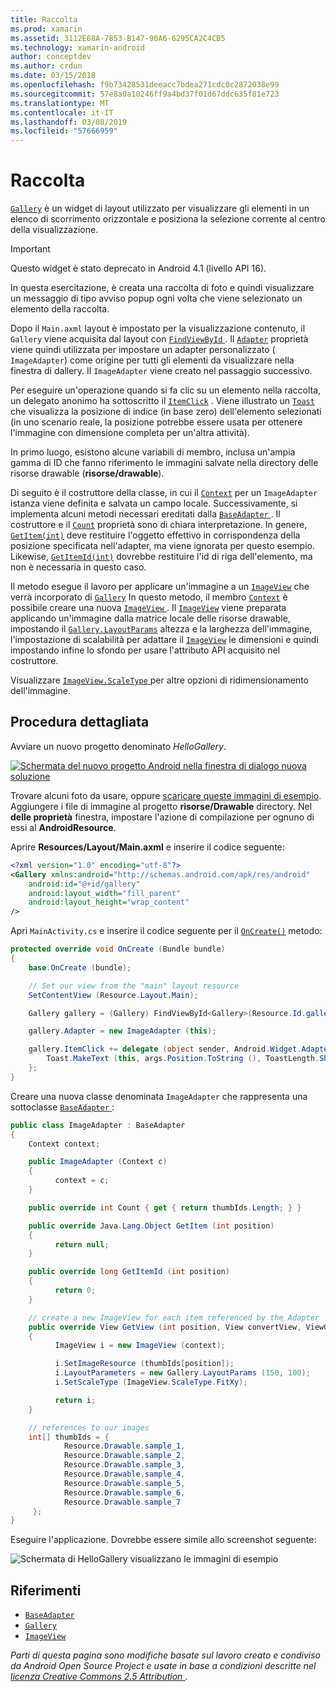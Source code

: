 ```yaml
---
title: Raccolta
ms.prod: xamarin
ms.assetid: 3112E68A-7853-B147-90A6-6295CA2C4CB5
ms.technology: xamarin-android
author: conceptdev
ms.author: crdun
ms.date: 03/15/2018
ms.openlocfilehash: f9b73428531deeacc7bdea271cdc0c2872038e99
ms.sourcegitcommit: 57e8a0a10246ff9a4bd37f01d67ddc635f81e723
ms.translationtype: MT
ms.contentlocale: it-IT
ms.lasthandoff: 03/08/2019
ms.locfileid: "57666959"
---
```

# <a name="gallery"></a>Raccolta

[`Gallery`](https://developer.xamarin.com/api/type/Android.Widget.Gallery/) è un widget di layout utilizzato per visualizzare gli elementi in un elenco di scorrimento orizzontale e posiziona la selezione corrente al centro della visualizzazione.

> [!IMPORTANT]
> Questo widget è stato deprecato in Android 4.1 (livello API 16). 

In questa esercitazione, è creata una raccolta di foto e quindi visualizzare un messaggio di tipo avviso popup ogni volta che viene selezionato un elemento della raccolta.

Dopo il `Main.axml` layout è impostato per la visualizzazione contenuto, il `Gallery` viene acquisita dal layout con [ `FindViewById` ](https://developer.xamarin.com/api/member/Android.App.Activity.FindViewById/p/System.Int32/).
Il [`Adapter`](https://developer.xamarin.com/api/property/Android.Widget.AdapterView.RawAdapter/)
proprietà viene quindi utilizzata per impostare un adapter personalizzato ( `ImageAdapter`) come origine per tutti gli elementi da visualizzare nella finestra di dallery. Il `ImageAdapter` viene creato nel passaggio successivo.

Per eseguire un'operazione quando si fa clic su un elemento nella raccolta, un delegato anonimo ha sottoscritto il [`ItemClick`](https://developer.xamarin.com/api/event/Android.Widget.AdapterView.ItemClick/)
. Viene illustrato un [`Toast`](https://developer.xamarin.com/api/type/Android.Widget.Toast/)
che visualizza la posizione di indice (in base zero) dell'elemento selezionati (in uno scenario reale, la posizione potrebbe essere usata per ottenere l'immagine con dimensione completa per un'altra attività).

In primo luogo, esistono alcune variabili di membro, inclusa un'ampia gamma di ID che fanno riferimento le immagini salvate nella directory delle risorse drawable (**risorse/drawable**).

Di seguito è il costruttore della classe, in cui il [`Context`](https://developer.xamarin.com/api/type/Android.Content.Context/)
per un `ImageAdapter` istanza viene definita e salvata un campo locale.
Successivamente, si implementa alcuni metodi necessari ereditati dalla [ `BaseAdapter` ](https://developer.xamarin.com/api/type/Android.Widget.BaseAdapter/).
Il costruttore e il [`Count`](https://developer.xamarin.com/api/property/Android.Widget.BaseAdapter.Count/)
proprietà sono di chiara interpretazione. In genere, [`GetItem(int)`](https://developer.xamarin.com/api/member/Android.Widget.BaseAdapter.GetItem/p/System.Int32/)
deve restituire l'oggetto effettivo in corrispondenza della posizione specificata nell'adapter, ma viene ignorata per questo esempio. Likewise, [`GetItemId(int)`](https://developer.xamarin.com/api/member/Android.Widget.BaseAdapter.GetItemId/p/System.Int32/)
dovrebbe restituire l'id di riga dell'elemento, ma non è necessaria in questo caso.

Il metodo esegue il lavoro per applicare un'immagine a un [`ImageView`](https://developer.xamarin.com/api/type/Android.Widget.ImageView/)
che verrà incorporato di [`Gallery`](https://developer.xamarin.com/api/type/Android.Widget.Gallery/)
In questo metodo, il membro [`Context`](https://developer.xamarin.com/api/type/Android.Content.Context/)
è possibile creare una nuova [ `ImageView` ](https://developer.xamarin.com/api/type/Android.Widget.ImageView/).
Il [`ImageView`](https://developer.xamarin.com/api/type/Android.Widget.ImageView/)
viene preparata applicando un'immagine dalla matrice locale delle risorse drawable, impostando il [`Gallery.LayoutParams`](https://developer.xamarin.com/api/type/Android.Widget.Gallery+LayoutParams/)
altezza e la larghezza dell'immagine, l'impostazione di scalabilità per adattare il [`ImageView`](https://developer.xamarin.com/api/type/Android.Widget.ImageView/)
le dimensioni e quindi impostando infine lo sfondo per usare l'attributo API acquisito nel costruttore.

Visualizzare [ `ImageView.ScaleType` ](https://developer.xamarin.com/api/type/Android.Widget.ImageView+ScaleType/) per altre opzioni di ridimensionamento dell'immagine.

## <a name="walkthrough"></a>Procedura dettagliata

Avviare un nuovo progetto denominato *HelloGallery*.

[![Schermata del nuovo progetto Android nella finestra di dialogo nuova soluzione](gallery-images/hellogallery1-sml.png)](gallery-images/hellogallery1.png#lightbox)

Trovare alcuni foto da usare, oppure [scaricare queste immagini di esempio](https://developer.android.com/shareables/sample_images.zip).
Aggiungere i file di immagine al progetto **risorse/Drawable** directory. Nel **delle proprietà** finestra, impostare l'azione di compilazione per ognuno di essi al **AndroidResource**.

Aprire **Resources/Layout/Main.axml** e inserire il codice seguente:

```xml
<?xml version="1.0" encoding="utf-8"?>
<Gallery xmlns:android="http://schemas.android.com/apk/res/android"
    android:id="@+id/gallery"
    android:layout_width="fill_parent"
    android:layout_height="wrap_content"
/>
```

Apri `MainActivity.cs` e inserire il codice seguente per il [`OnCreate()`](https://developer.xamarin.com/api/member/Android.App.Activity.OnCreate/p/Android.OS.Bundle/)
metodo:

```csharp
protected override void OnCreate (Bundle bundle)
{
    base.OnCreate (bundle);

    // Set our view from the "main" layout resource
    SetContentView (Resource.Layout.Main);

    Gallery gallery = (Gallery) FindViewById<Gallery>(Resource.Id.gallery);

    gallery.Adapter = new ImageAdapter (this);

    gallery.ItemClick += delegate (object sender, Android.Widget.AdapterView.ItemClickEventArgs args) {
        Toast.MakeText (this, args.Position.ToString (), ToastLength.Short).Show ();
    };
}
```

Creare una nuova classe denominata `ImageAdapter` che rappresenta una sottoclasse [ `BaseAdapter` ](https://developer.xamarin.com/api/type/Android.Widget.BaseAdapter/):

```csharp
public class ImageAdapter : BaseAdapter
{
    Context context;

    public ImageAdapter (Context c)
    {
          context = c;
    }

    public override int Count { get { return thumbIds.Length; } }

    public override Java.Lang.Object GetItem (int position)
    {
          return null;
    }

    public override long GetItemId (int position)
    {
          return 0;
    }

    // create a new ImageView for each item referenced by the Adapter
    public override View GetView (int position, View convertView, ViewGroup parent)
    {
          ImageView i = new ImageView (context);

          i.SetImageResource (thumbIds[position]);
          i.LayoutParameters = new Gallery.LayoutParams (150, 100);
          i.SetScaleType (ImageView.ScaleType.FitXy);

          return i;
    }

    // references to our images
    int[] thumbIds = {
            Resource.Drawable.sample_1,
            Resource.Drawable.sample_2,
            Resource.Drawable.sample_3,
            Resource.Drawable.sample_4,
            Resource.Drawable.sample_5,
            Resource.Drawable.sample_6,
            Resource.Drawable.sample_7
     };
}

```

Eseguire l'applicazione. Dovrebbe essere simile allo screenshot seguente:

![Schermata di HelloGallery visualizzano le immagini di esempio](gallery-images/hellogallery3.png)



## <a name="references"></a>Riferimenti

-   [`BaseAdapter`](https://developer.xamarin.com/api/type/Android.Widget.BaseAdapter/)
-   [`Gallery`](https://developer.xamarin.com/api/type/Android.Widget.Gallery/)
-   [`ImageView`](https://developer.xamarin.com/api/type/Android.Widget.ImageView/)

*Parti di questa pagina sono modifiche basate sul lavoro creato e condiviso da Android Open Source Project e usate in base a condizioni descritte nel*
[*licenza Creative Commons 2.5 Attribution* ](http://creativecommons.org/licenses/by/2.5/).


